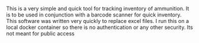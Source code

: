 This is a very simple and quick tool for tracking inventory of ammunition.  It is to be used in conjunction with a barcode scanner for quick inventory.    This software was written very quickly to replace excel files.   I run this on a local docker container so there is no authentication or any other security.  Its not meant for public access
